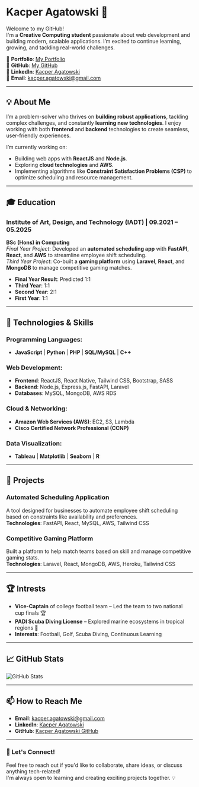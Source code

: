 # Kacper Agatowski 👋

Welcome to my GitHub!  
I'm a **Creative Computing student** passionate about web development and building modern, scalable applications. I’m excited to continue learning, growing, and tackling real-world challenges.

🔗 **Portfolio**: [My Portfolio](https://porfolio-react-92097.web.app)  
🔗 **GitHub**: [My GitHub](https://github.com/KacperA02)  
🔗 **LinkedIn**: [Kacper Agatowski](https://www.linkedin.com/in/kacper-agatowski-342607274/)  
📧 **Email**: kacper.agatowski@gmail.com

---

## 💡 About Me
I’m a problem-solver who thrives on **building robust applications**, tackling complex challenges, and constantly **learning new technologies**. I enjoy working with both **frontend** and **backend** technologies to create seamless, user-friendly experiences.

I’m currently working on:
- Building web apps with **ReactJS** and **Node.js**.
- Exploring **cloud technologies** and **AWS**.
- Implementing algorithms like **Constraint Satisfaction Problems (CSP)** to optimize scheduling and resource management.

---

## 🎓 Education

### **Institute of Art, Design, and Technology (IADT)** | **09.2021 – 05.2025**
**BSc (Hons) in Computing**  
*Final Year Project*: Developed an **automated scheduling app** with **FastAPI**, **React**, and **AWS** to streamline employee shift scheduling.  
*Third Year Project*: Co-built a **gaming platform** using **Laravel**, **React**, and **MongoDB** to manage competitive gaming matches.

- **Final Year Result**: Predicted 1:1  
- **Third Year**: 1:1  
- **Second Year**: 2:1  
- **First Year**: 1:1

---

## 🚀 Technologies & Skills

### **Programming Languages**:
- **JavaScript** | **Python** | **PHP** | **SQL/MySQL** | **C++**

### **Web Development**:
- **Frontend**: ReactJS, React Native, Tailwind CSS, Bootstrap, SASS  
- **Backend**: Node.js, Express.js, FastAPI, Laravel  
- **Databases**: MySQL, MongoDB, AWS RDS

### **Cloud & Networking**:
- **Amazon Web Services (AWS)**: EC2, S3, Lambda  
- **Cisco Certified Network Professional (CCNP)**

### **Data Visualization**:
- **Tableau** | **Matplotlib** | **Seaborn** | **R**

---

## 🌟 Projects

### **Automated Scheduling Application**  
A tool designed for businesses to automate employee shift scheduling based on constraints like availability and preferences.  
**Technologies**: FastAPI, React, MySQL, AWS, Tailwind CSS

### **Competitive Gaming Platform**  
Built a platform to help match teams based on skill and manage competitive gaming stats.  
**Technologies**: Laravel, React, MongoDB, AWS, Heroku, Tailwind CSS

---

## 🏆 Intrests

- **Vice-Captain** of college football team – Led the team to two national cup finals 🏆  
- **PADI Scuba Diving License** – Explored marine ecosystems in tropical regions 🌊  
- **Interests**: Football, Golf, Scuba Diving, Continuous Learning

---

## 📈 GitHub Stats

![GitHub Stats](https://github-readme-stats.vercel.app/api?username=KacperA02&show_icons=true&theme=radical&hide_title=true&count_private=true)

---

## 📫 How to Reach Me

- **Email**: kacper.agatowski@gmail.com  
- **LinkedIn**: [Kacper Agatowski](https://www.linkedin.com/in/kacper-agatowski-342607274/)  
- **GitHub**: [Kacper Agatowski GitHub](https://github.com/N00212272)

---

### 📢 Let's Connect!
Feel free to reach out if you'd like to collaborate, share ideas, or discuss anything tech-related!  
I'm always open to learning and creating exciting projects together. 💡
